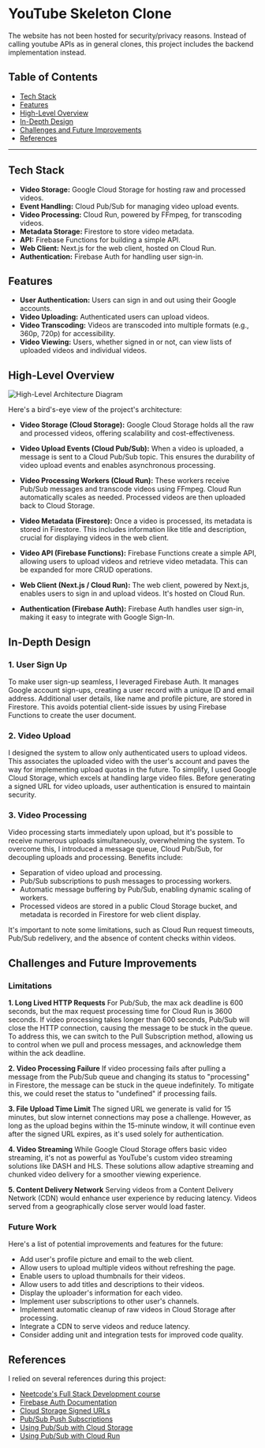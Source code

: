 # YouTube Skeleton Clone

The website has not been hosted for security/privacy reasons.
Instead of calling youtube APIs as in general clones, this project includes the backend implementation instead.

## Table of Contents
- [Tech Stack](#tech-stack)
- [Features](#features)
- [High-Level Overview](#high-level-overview)
- [In-Depth Design](#in-depth-design)
- [Challenges and Future Improvements](#challenges-and-future-improvements)
- [References](#references)

---

## Tech Stack

- **Video Storage:** Google Cloud Storage for hosting raw and processed videos.
- **Event Handling:** Cloud Pub/Sub for managing video upload events.
- **Video Processing:** Cloud Run, powered by FFmpeg, for transcoding videos.
- **Metadata Storage:** Firestore to store video metadata.
- **API:** Firebase Functions for building a simple API.
- **Web Client:** Next.js for the web client, hosted on Cloud Run.
- **Authentication:** Firebase Auth for handling user sign-in.

## Features

- **User Authentication:** Users can sign in and out using their Google accounts.
- **Video Uploading:** Authenticated users can upload videos.
- **Video Transcoding:** Videos are transcoded into multiple formats (e.g., 360p, 720p) for accessibility.
- **Video Viewing:** Users, whether signed in or not, can view lists of uploaded videos and individual videos.


## High-Level Overview

![High-Level Architecture Diagram](public/high-level-architecture.png)

Here's a bird's-eye view of the project's architecture:

- **Video Storage (Cloud Storage):** Google Cloud Storage holds all the raw and processed videos, offering scalability and cost-effectiveness.

- **Video Upload Events (Cloud Pub/Sub):** When a video is uploaded, a message is sent to a Cloud Pub/Sub topic. This ensures the durability of video upload events and enables asynchronous processing.

- **Video Processing Workers (Cloud Run):** These workers receive Pub/Sub messages and transcode videos using FFmpeg. Cloud Run automatically scales as needed. Processed videos are then uploaded back to Cloud Storage.

- **Video Metadata (Firestore):** Once a video is processed, its metadata is stored in Firestore. This includes information like title and description, crucial for displaying videos in the web client.

- **Video API (Firebase Functions):** Firebase Functions create a simple API, allowing users to upload videos and retrieve video metadata. This can be expanded for more CRUD operations.

- **Web Client (Next.js / Cloud Run):** The web client, powered by Next.js, enables users to sign in and upload videos. It's hosted on Cloud Run.

- **Authentication (Firebase Auth):** Firebase Auth handles user sign-in, making it easy to integrate with Google Sign-In.

## In-Depth Design

### 1. User Sign Up

To make user sign-up seamless, I leveraged Firebase Auth. It manages Google account sign-ups, creating a user record with a unique ID and email address. Additional user details, like name and profile picture, are stored in Firestore. This avoids potential client-side issues by using Firebase Functions to create the user document.

### 2. Video Upload

I designed the system to allow only authenticated users to upload videos. This associates the uploaded video with the user's account and paves the way for implementing upload quotas in the future. To simplify, I used Google Cloud Storage, which excels at handling large video files. Before generating a signed URL for video uploads, user authentication is ensured to maintain security.

### 3. Video Processing

Video processing starts immediately upon upload, but it's possible to receive numerous uploads simultaneously, overwhelming the system. To overcome this, I introduced a message queue, Cloud Pub/Sub, for decoupling uploads and processing. Benefits include:

- Separation of video upload and processing.
- Pub/Sub subscriptions to push messages to processing workers.
- Automatic message buffering by Pub/Sub, enabling dynamic scaling of workers.
- Processed videos are stored in a public Cloud Storage bucket, and metadata is recorded in Firestore for web client display.

It's important to note some limitations, such as Cloud Run request timeouts, Pub/Sub redelivery, and the absence of content checks within videos.

## Challenges and Future Improvements

### Limitations

**1. Long Lived HTTP Requests**
For Pub/Sub, the max ack deadline is 600 seconds, but the max request processing time for Cloud Run is 3600 seconds. If video processing takes longer than 600 seconds, Pub/Sub will close the HTTP connection, causing the message to be stuck in the queue. To address this, we can switch to the Pull Subscription method, allowing us to control when we pull and process messages, and acknowledge them within the ack deadline.

**2. Video Processing Failure**
If video processing fails after pulling a message from the Pub/Sub queue and changing its status to "processing" in Firestore, the message can be stuck in the queue indefinitely. To mitigate this, we could reset the status to "undefined" if processing fails.

**3. File Upload Time Limit**
The signed URL we generate is valid for 15 minutes, but slow internet connections may pose a challenge. However, as long as the upload begins within the 15-minute window, it will continue even after the signed URL expires, as it's used solely for authentication.

**4. Video Streaming**
While Google Cloud Storage offers basic video streaming, it's not as powerful as YouTube's custom video streaming solutions like DASH and HLS. These solutions allow adaptive streaming and chunked video delivery for a smoother viewing experience.

**5. Content Delivery Network**
Serving videos from a Content Delivery Network (CDN) would enhance user experience by reducing latency. Videos served from a geographically close server would load faster.

### Future Work

Here's a list of potential improvements and features for the future:

- Add user's profile picture and email to the web client.
- Allow users to upload multiple videos without refreshing the page.
- Enable users to upload thumbnails for their videos.
- Allow users to add titles and descriptions to their videos.
- Display the uploader's information for each video.
- Implement user subscriptions to other user's channels.
- Implement automatic cleanup of raw videos in Cloud Storage after processing.
- Integrate a CDN to serve videos and reduce latency.
- Consider adding unit and integration tests for improved code quality.

## References

I relied on several references during this project:

- [Neetcode's Full Stack Development course](https://neetcode.io/courses/full-stack-dev/0)
- [Firebase Auth Documentation](https://firebase.google.com/docs/auth)
- [Cloud Storage Signed URLs](https://cloud.google.com/storage/docs/access-control/signed-urls)
- [Pub/Sub Push Subscriptions](https://cloud.google.com/pubsub/docs/push)
- [Using Pub/Sub with Cloud Storage](https://cloud.google.com/storage/docs/pubsub-notifications)
- [Using Pub/Sub with Cloud Run](https://cloud.google.com/run/docs/tutorials/pubsub)
